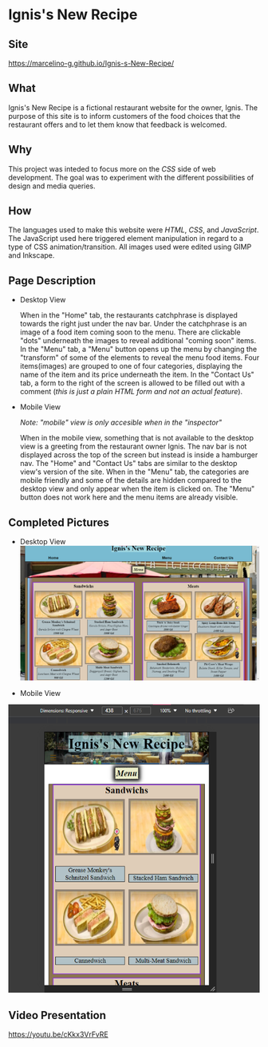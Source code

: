 # Ignis's New Recipe

## Site
  https://marcelino-g.github.io/Ignis-s-New-Recipe/

## What
  Ignis's New Recipe is a fictional restaurant website for the owner, Ignis. The purpose of this site is to inform customers of the food choices that the restaurant offers and to let them know that feedback is welcomed. 

## Why
  This project was inteded to focus more on the *CSS* side of web development. The goal was to experiment with the different possibilities of design and media queries.
  
## How
  The languages used to make this website were *HTML*, *CSS*, and *JavaScript*. The JavaScript used here triggered element manipulation in regard to a type of CSS animation/transition. All images used were edited using GIMP and Inkscape.
  
## Page Description
  - Desktop View
    
    When in the "Home" tab, the restaurants catchphrase is displayed towards the right just under the nav bar. Under the catchphrase is an image of a food item coming soon to the menu. There are clickable "dots" underneath the images to reveal additional "coming soon" items. In the "Menu" tab, a "Menu" button opens up the menu by changing the "transform" of some of the elements to reveal the menu food items. Four items(images) are grouped to one of four categories, displaying the name of the item and its price underneath the item. In the "Contact Us" tab, a form to the right of the screen is allowed to be filled out with a comment (*this is just a plain HTML form and not an actual feature*).
    
  - Mobile View
  
    *Note: "mobile" view is only accesible when in the "inspector"*
   
    When in the mobile view, something that is not available to the desktop view is a greeting from the restaurant owner Ignis. The nav bar is not displayed across the top of the screen but instead is inside a hamburger nav. The "Home" and "Contact Us" tabs are similar to the desktop view's version of the site. When in the "Menu" tab, the categories are mobile friendly and some of the details are hidden compared to the desktop view and only appear when the item is clicked on. The "Menu" button does not work here and the menu items are already visible. 
    
## Completed Pictures
  - Desktop View
  ![desktop view completed site](./Rough%20drafts%20and%20final%20pics/desktop_view1.png)
  
  - Mobile View
  
  ![mobile view completed site](./Rough%20drafts%20and%20final%20pics/mobile_view2.png)
 
## Video Presentation
  https://youtu.be/cKkx3VrFvRE
